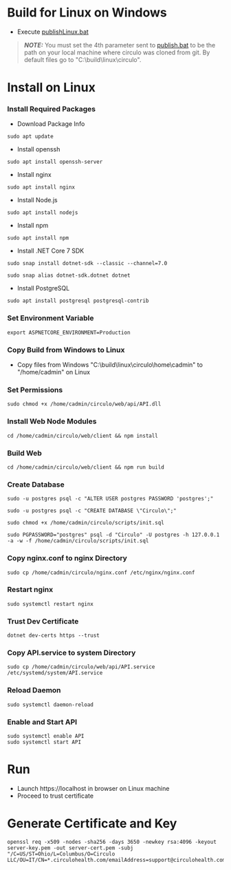 # Build for Linux on Windows

* Execute [publishLinux.bat](publishLinux.bat)
> **_NOTE:_** You must set the 4th parameter sent to [publish.bat](publish.bat) to be the path on your local machine where circulo was cloned from git. By default files go to "C:\build\linux\circulo".

# Install on Linux 

### Install Required Packages

* Download Package Info

```
sudo apt update
```

* Install openssh

```
sudo apt install openssh-server
```

* Install nginx

```
sudo apt install nginx
```

* Install Node.js

```
sudo apt install nodejs
```

* Install npm

```
sudo apt install npm
```

* Install .NET Core 7 SDK

```
sudo snap install dotnet-sdk --classic --channel=7.0
```

```
sudo snap alias dotnet-sdk.dotnet dotnet
```

* Install PostgreSQL

```
sudo apt install postgresql postgresql-contrib
```

### Set Environment Variable

```
export ASPNETCORE_ENVIRONMENT=Production
```

### Copy Build from Windows to Linux

* Copy files from Windows "C:\build\linux\circulo\home\cadmin" to "/home/cadmin" on Linux

### Set Permissions

```
sudo chmod +x /home/cadmin/circulo/web/api/API.dll
```

### Install Web Node Modules

```
cd /home/cadmin/circulo/web/client && npm install
```

### Build Web

```
cd /home/cadmin/circulo/web/client && npm run build
```

### Create Database

```
sudo -u postgres psql -c "ALTER USER postgres PASSWORD 'postgres';"
```

```
sudo -u postgres psql -c "CREATE DATABASE \"Circulo\";"
```

```
sudo chmod +x /home/cadmin/circulo/scripts/init.sql
```

```
sudo PGPASSWORD="postgres" psql -d "Circulo" -U postgres -h 127.0.0.1 -a -w -f /home/cadmin/circulo/scripts/init.sql
```

### Copy nginx.conf to nginx Directory

```
sudo cp /home/cadmin/circulo/nginx.conf /etc/nginx/nginx.conf
```

### Restart nginx

```
sudo systemctl restart nginx
```

### Trust Dev Certificate

```
dotnet dev-certs https --trust
```

### Copy API.service to system Directory

```
sudo cp /home/cadmin/circulo/web/api/API.service /etc/systemd/system/API.service
```

### Reload Daemon

```
sudo systemctl daemon-reload
```

### Enable and Start API

```
sudo systemctl enable API
sudo systemctl start API
```

# Run

* Launch https://localhost in browser on Linux machine
* Proceed to trust certificate

# Generate Certificate and Key

```
openssl req -x509 -nodes -sha256 -days 3650 -newkey rsa:4096 -keyout server-key.pem -out server-cert.pem -subj "/C=US/ST=Ohio/L=Columbus/O=Circulo LLC/OU=IT/CN=*.circulohealth.com/emailAddress=support@circulohealth.com"
```
